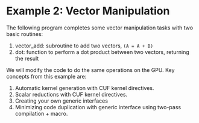# Example 2: Vector Manipulation
The following program completes some vector manipulation tasks with two basic routines:
1. vector_add: subroutine to add two vectors, `(A = A + B)` 
2. dot: function to perform a dot product between two vectors, returning the result

We will modify the code to do the same operations on the GPU. Key concepts from this example are:
1. Automatic kernel generation with CUF kernel directives.
2. Scalar reductions with CUF kernel directives.
3. Creating your own generic interfaces
4. Minimizing code duplication with generic interface using two-pass compilation + macro.
